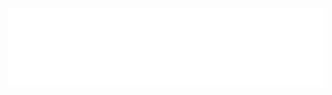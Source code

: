 <div align="center">
	<br>
	<img src="https://raw.githubusercontent.com/btkostner/btkostner/master/header.svg">
	<br>
</div>

